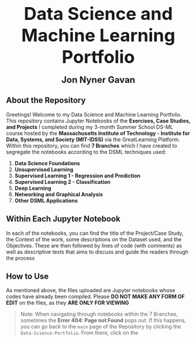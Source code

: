 # <font size ="8"> <div align="center"> **Data Science and Machine Learning Portfolio**</div></font>
<font size ="5"> <div align="center">**Jon Nyner Gavan**</div></font>


## **About the Repository**
Greetings! Welcome to my Data Science and Machine Learning Portfolio. This repository contains Jupyter Notebooks of the **Exercises, Case Studies, and Projects** I completed during my 3-month Summer School DS-ML course hosted by the **Massachusetts Institute of Technology - Institute for Data, Systems, and Society (MIT-IDSS)** via the GreatLearning Platform. Within this repository, you can find **7 Branches** which I have created to segregate the notebooks according to the DSML techniques used:
1. **Data Science Foundations**
2. **Unsupervised Learning**
3. **Supervised Learning 1 - Regression and Prediction**
4. **Supervised Learning 2 - Classification**
5. **Deep Learning**
6. **Networking and Graphical Analysis**
7. **Other DSML Applications**

## **Within Each Jupyter Notebook**
In each of the notebooks, you can find the title of the Project/Case Study, the Context of the work, some descriptions on the Dataset used, and the Objectives. These are then followed by lines of code (with comments) as well as descriptive texts that aims to discuss and guide the readers through the process

## **How to Use**
As mentioned above, the files uploaded are Jupyter notebooks whose codes have already been compiled. Please **DO NOT MAKE ANY FORM OF EDIT** on the files, as they **ARE ONLY FOR VIEWING**
> Note: When navigating through notebooks within the 7 Branches, sometimes the **Error 404: Page not Found** pops out. If this happens, you can go back to the `main` page of the Repository by clicking the `Data-Science-Portfolio`. From there, click on the 
